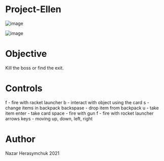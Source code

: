 # Project-Ellen


![image](https://github.com/athe-cpu/Project-Ellen/assets/83352578/9e6ad506-3a61-435b-ac99-f77ff0f46a90)

![image](https://github.com/athe-cpu/Project-Ellen/assets/83352578/b2793010-63a8-4eab-8706-a4dbd959a311)


# Objective
Kill the boss or find the exit.

# Controls
f - fire with racket launcher
b - interact with object using the card
s - change items in backpack
backspase - drop item from backpack
u - take item
enter - take card
space - fire with gun
f - fire with rocket launcher
arrows keys - moving up, down, left, right

# Author
Nazar Herasymchuk 2021



